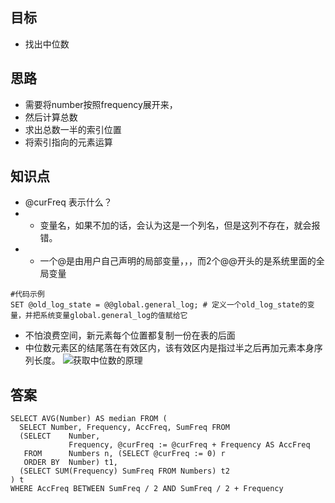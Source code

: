 ## 目标
+ 找出中位数

## 思路
+ 需要将number按照frequency展开来，
+ 然后计算总数
+ 求出总数一半的索引位置
+ 将索引指向的元素运算

## 知识点
+ @curFreq 表示什么？
+ + 变量名，如果不加的话，会认为这是一个列名，但是这列不存在，就会报错。
+ + 一个@是由用户自己声明的局部变量，，，而2个@@开头的是系统里面的全局变量
```
#代码示例
SET @old_log_state = @@global.general_log; # 定义一个old_log_state的变量，并把系统变量global.general_log的值赋给它
```
+ 不怕浪费空间，新元素每个位置都复制一份在表的后面
+ 中位数元素区的结尾落在有效区内，该有效区内是指过半之后再加元素本身序列长度。
![获取中位数的原理](./img/img/571_medium.png)

## 答案
```
SELECT AVG(Number) AS median FROM (
  SELECT Number, Frequency, AccFreq, SumFreq FROM
  (SELECT    Number,
             Frequency, @curFreq := @curFreq + Frequency AS AccFreq
   FROM      Numbers n, (SELECT @curFreq := 0) r
   ORDER BY  Number) t1,
  (SELECT SUM(Frequency) SumFreq FROM Numbers) t2
) t
WHERE AccFreq BETWEEN SumFreq / 2 AND SumFreq / 2 + Frequency
```
